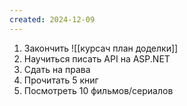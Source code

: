 ```yaml
---
created: 2024-12-09
---
```

1. Закончить ![[курсач план доделки]]
2. Научиться писать API на ASP.NET 
3. Сдать на права
4. Прочитать 5 книг
5. Посмотреть 10 фильмов/сериалов

